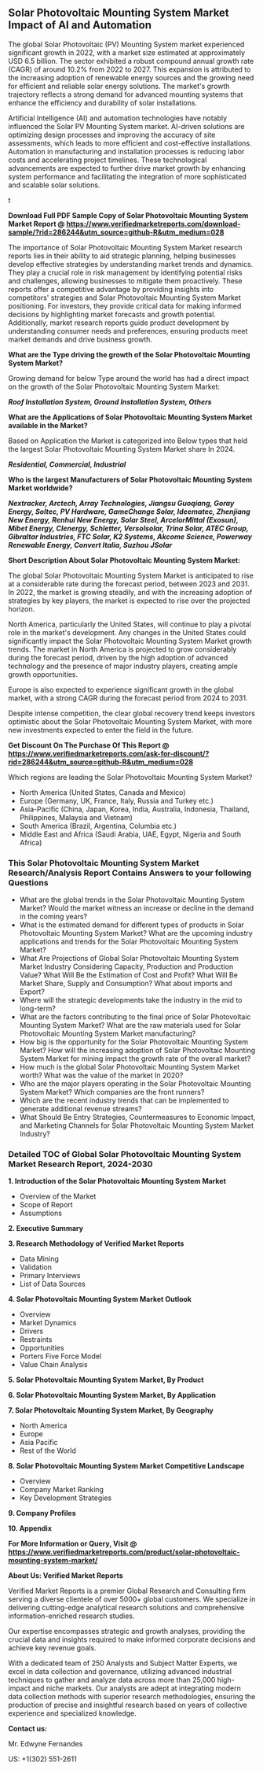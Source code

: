 <h2>Solar Photovoltaic Mounting System Market Impact of AI and Automation</h2><p>The global Solar Photovoltaic (PV) Mounting System market experienced significant growth in 2022, with a market size estimated at approximately USD 6.5 billion. The sector exhibited a robust compound annual growth rate (CAGR) of around 10.2% from 2022 to 2027. This expansion is attributed to the increasing adoption of renewable energy sources and the growing need for efficient and reliable solar energy solutions. The market's growth trajectory reflects a strong demand for advanced mounting systems that enhance the efficiency and durability of solar installations.</p><p>Artificial Intelligence (AI) and automation technologies have notably influenced the Solar PV Mounting System market. AI-driven solutions are optimizing design processes and improving the accuracy of site assessments, which leads to more efficient and cost-effective installations. Automation in manufacturing and installation processes is reducing labor costs and accelerating project timelines. These technological advancements are expected to further drive market growth by enhancing system performance and facilitating the integration of more sophisticated and scalable solar solutions.</p>t</p><p id="" class=""><strong>Download Full PDF Sample Copy of Solar Photovoltaic Mounting System Market Report @ <a href="https://www.verifiedmarketreports.com/download-sample/?rid=286244&utm_source=github-R&utm_medium=028" target="_blank">https://www.verifiedmarketreports.com/download-sample/?rid=286244&utm_source=github-R&utm_medium=028</a></strong></p><p>The importance of&nbsp;Solar Photovoltaic Mounting System Market research reports lies in their ability to aid strategic planning, helping businesses develop effective strategies by understanding market trends and dynamics. They play a crucial role in risk management by identifying potential risks and challenges, allowing businesses to mitigate them proactively. These reports offer a competitive advantage by providing insights into competitors' strategies and Solar Photovoltaic Mounting System Market positioning. For investors, they provide critical data for making informed decisions by highlighting market forecasts and growth potential. Additionally, market research reports guide product development by understanding consumer needs and preferences, ensuring products meet market demands and drive business growth.</p><p><strong>What are the&nbsp;Type driving the growth of the Solar Photovoltaic Mounting System Market?</strong></p><p id="" class="">Growing demand for below Type around the world has had a direct impact on the growth of the Solar Photovoltaic Mounting System Market:</p><em><strong>Roof Installation System, Ground Installation System, Others</strong></em></p><strong>What are the&nbsp;Applications&nbsp;of Solar Photovoltaic Mounting System Market available in the Market?</strong></p><p id="" class="">Based on Application the Market is categorized into Below types that held the largest Solar Photovoltaic Mounting System Market share In 2024.</p><em><strong>Residential, Commercial, Industrial</strong></em></p><strong>Who is the largest Manufacturers of Solar Photovoltaic Mounting System Market worldwide?</strong></p><p><em><strong>Nextracker, Arctech, Array Technologies, Jiangsu Guoqiang, Goray Energy, Soltec, PV Hardware, GameChange Solar, Ideematec, Zhenjiang New Energy, Renhui New Energy, Solar Steel, ArcelorMittal (Exosun), Mibet Energy, Clenergy, Schletter, Versolsolar, Trina Solar, ATEC Group, Gibraltar Industries, FTC Solar, K2 Systems, Akcome Science, Powerway Renewable Energy, Convert Italia, Suzhou JSolar</strong></em></p><p id="" class=""><strong>Short Description About Solar Photovoltaic Mounting System Market:</strong></p><p>The global Solar Photovoltaic Mounting System Market is anticipated to rise at a considerable rate during the forecast period, between 2023 and 2031. In 2022, the market is growing steadily, and with the increasing adoption of strategies by key players, the market is expected to rise over the projected horizon.</p><p>North America, particularly the United States, will continue to play a pivotal role in the market's development. Any changes in the United States could significantly impact the Solar Photovoltaic Mounting System Market growth trends. The market in North America is projected to grow considerably during the forecast period, driven by the high adoption of advanced technology and the presence of major industry players, creating ample growth opportunities.</p><p>Europe is also expected to experience significant growth in the global market, with a strong CAGR during the forecast period from 2024 to 2031.</p><p>Despite intense competition, the clear global recovery trend keeps investors optimistic about the Solar Photovoltaic Mounting System Market, with more new investments expected to enter the field in the future.</p><p id="" class=""><strong>Get Discount On The Purchase Of This Report @ <a href="https://www.verifiedmarketreports.com/ask-for-discount/?rid=286244&utm_source=github-R&utm_medium=028" target="_blank">https://www.verifiedmarketreports.com/ask-for-discount/?rid=286244&utm_source=github-R&utm_medium=028</a></strong></p>Which regions are leading the Solar Photovoltaic Mounting System Market?</p><ul><li>North America (United States, Canada and Mexico)</li><li>Europe (Germany, UK, France, Italy, Russia and Turkey etc.)</li><li>Asia-Pacific (China, Japan, Korea, India, Australia, Indonesia, Thailand, Philippines, Malaysia and Vietnam)</li><li>South America (Brazil, Argentina, Columbia etc.)</li><li>Middle East and Africa (Saudi Arabia, UAE, Egypt, Nigeria and South Africa)</li></ul><h3 id="" class="">This Solar Photovoltaic Mounting System Market Research/Analysis Report Contains Answers to your following Questions</h3><ul><li>What are the global trends in the Solar Photovoltaic Mounting System Market? Would the market witness an increase or decline in the demand in the coming years?</li><li>What is the estimated demand for different types of products in Solar Photovoltaic Mounting System Market? What are the upcoming industry applications and trends for the Solar Photovoltaic Mounting System Market?</li><li>What Are Projections of Global Solar Photovoltaic Mounting System Market Industry Considering Capacity, Production and Production Value? What Will Be the Estimation of Cost and Profit? What Will Be Market Share, Supply and Consumption? What about imports and Export?</li><li>Where will the strategic developments take the industry in the mid to long-term?</li><li>What are the factors contributing to the final price of Solar Photovoltaic Mounting System Market? What are the raw materials used for Solar Photovoltaic Mounting System Market manufacturing?</li><li>How big is the opportunity for the Solar Photovoltaic Mounting System Market? How will the increasing adoption of Solar Photovoltaic Mounting System Market for mining impact the growth rate of the overall market?</li><li>How much is the global Solar Photovoltaic Mounting System Market worth? What was the value of the market In 2020?</li><li>Who are the major players operating in the Solar Photovoltaic Mounting System Market? Which companies are the front runners?</li><li>Which are the recent industry trends that can be implemented to generate additional revenue streams?</li><li>What Should Be Entry Strategies, Countermeasures to Economic Impact, and Marketing Channels for Solar Photovoltaic Mounting System Market Industry?</li></ul><h3 id="" class="">Detailed TOC of Global Solar Photovoltaic Mounting System Market Research Report, 2024-2030</h3><p id="" class=""><strong>1. Introduction of the Solar Photovoltaic Mounting System Market</strong></p><ul><li>Overview of the Market</li><li>Scope of Report</li><li>Assumptions</li></ul><p id="" class=""><strong>2. Executive Summary</strong></p><p id="" class=""><strong>3. Research Methodology of Verified Market Reports</strong></p><ul><li>Data Mining</li><li>Validation</li><li>Primary Interviews</li><li>List of Data Sources</li></ul><p id="" class=""><strong>4. Solar Photovoltaic Mounting System Market Outlook</strong></p><ul><li>Overview</li><li>Market Dynamics</li><li>Drivers</li><li>Restraints</li><li>Opportunities</li><li>Porters Five Force Model</li><li>Value Chain Analysis</li></ul><p id="" class=""><strong>5. Solar Photovoltaic Mounting System Market, By Product</strong></p><p id="" class=""><strong>6. Solar Photovoltaic Mounting System Market, By Application</strong></p><p id="" class=""><strong>7. Solar Photovoltaic Mounting System Market, By Geography</strong></p><ul><li>North America</li><li>Europe</li><li>Asia Pacific</li><li>Rest of the World</li></ul><p id="" class=""><strong>8. Solar Photovoltaic Mounting System Market Competitive Landscape</strong></p><ul><li>Overview</li><li>Company Market Ranking</li><li>Key Development Strategies</li></ul><p id="" class=""><strong>9. Company Profiles</strong></p><p id="" class=""><strong>10. Appendix</strong></p><p id="" class=""><strong>For More Information or Query, Visit @ <a href="https://www.verifiedmarketreports.com/product/solar-photovoltaic-mounting-system-market/" target="_blank">https://www.verifiedmarketreports.com/product/solar-photovoltaic-mounting-system-market/</a></strong></p><p id="" class=""><strong>About Us: Verified Market Reports</strong></p><p id="" class="">Verified Market Reports is a premier Global Research and Consulting firm serving a diverse clientele of over 5000+ global customers. We specialize in delivering cutting-edge analytical research solutions and comprehensive information-enriched research studies.</p><p id="" class="">Our expertise encompasses strategic and growth analyses, providing the crucial data and insights required to make informed corporate decisions and achieve key revenue goals.</p><p id="" class="">With a dedicated team of 250 Analysts and Subject Matter Experts, we excel in data collection and governance, utilizing advanced industrial techniques to gather and analyze data across more than 25,000 high-impact and niche markets. Our analysts are adept at integrating modern data collection methods with superior research methodologies, ensuring the production of precise and insightful research based on years of collective experience and specialized knowledge.</p><p id="" class=""><strong>Contact us:</strong></p><p id="" class="">Mr. Edwyne Fernandes</p><p id="" class="">US: +1(302) 551-2611</p>